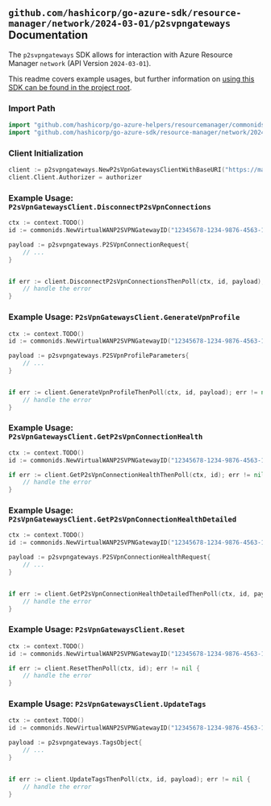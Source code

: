 
## `github.com/hashicorp/go-azure-sdk/resource-manager/network/2024-03-01/p2svpngateways` Documentation

The `p2svpngateways` SDK allows for interaction with Azure Resource Manager `network` (API Version `2024-03-01`).

This readme covers example usages, but further information on [using this SDK can be found in the project root](https://github.com/hashicorp/go-azure-sdk/tree/main/docs).

### Import Path

```go
import "github.com/hashicorp/go-azure-helpers/resourcemanager/commonids"
import "github.com/hashicorp/go-azure-sdk/resource-manager/network/2024-03-01/p2svpngateways"
```


### Client Initialization

```go
client := p2svpngateways.NewP2sVpnGatewaysClientWithBaseURI("https://management.azure.com")
client.Client.Authorizer = authorizer
```


### Example Usage: `P2sVpnGatewaysClient.DisconnectP2sVpnConnections`

```go
ctx := context.TODO()
id := commonids.NewVirtualWANP2SVPNGatewayID("12345678-1234-9876-4563-123456789012", "example-resource-group", "gatewayName")

payload := p2svpngateways.P2SVpnConnectionRequest{
	// ...
}


if err := client.DisconnectP2sVpnConnectionsThenPoll(ctx, id, payload); err != nil {
	// handle the error
}
```


### Example Usage: `P2sVpnGatewaysClient.GenerateVpnProfile`

```go
ctx := context.TODO()
id := commonids.NewVirtualWANP2SVPNGatewayID("12345678-1234-9876-4563-123456789012", "example-resource-group", "gatewayName")

payload := p2svpngateways.P2SVpnProfileParameters{
	// ...
}


if err := client.GenerateVpnProfileThenPoll(ctx, id, payload); err != nil {
	// handle the error
}
```


### Example Usage: `P2sVpnGatewaysClient.GetP2sVpnConnectionHealth`

```go
ctx := context.TODO()
id := commonids.NewVirtualWANP2SVPNGatewayID("12345678-1234-9876-4563-123456789012", "example-resource-group", "gatewayName")

if err := client.GetP2sVpnConnectionHealthThenPoll(ctx, id); err != nil {
	// handle the error
}
```


### Example Usage: `P2sVpnGatewaysClient.GetP2sVpnConnectionHealthDetailed`

```go
ctx := context.TODO()
id := commonids.NewVirtualWANP2SVPNGatewayID("12345678-1234-9876-4563-123456789012", "example-resource-group", "gatewayName")

payload := p2svpngateways.P2SVpnConnectionHealthRequest{
	// ...
}


if err := client.GetP2sVpnConnectionHealthDetailedThenPoll(ctx, id, payload); err != nil {
	// handle the error
}
```


### Example Usage: `P2sVpnGatewaysClient.Reset`

```go
ctx := context.TODO()
id := commonids.NewVirtualWANP2SVPNGatewayID("12345678-1234-9876-4563-123456789012", "example-resource-group", "gatewayName")

if err := client.ResetThenPoll(ctx, id); err != nil {
	// handle the error
}
```


### Example Usage: `P2sVpnGatewaysClient.UpdateTags`

```go
ctx := context.TODO()
id := commonids.NewVirtualWANP2SVPNGatewayID("12345678-1234-9876-4563-123456789012", "example-resource-group", "gatewayName")

payload := p2svpngateways.TagsObject{
	// ...
}


if err := client.UpdateTagsThenPoll(ctx, id, payload); err != nil {
	// handle the error
}
```
